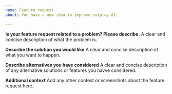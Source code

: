 ```yaml
---
name: Feature request
about: You have a new idea to improve svtplay-dl.

---
```


**Is your feature request related to a problem? Please describe.**
A clear and concise description of what the problem is.

**Describe the solution you would like**
A clear and concise description of what you want to happen.

**Describe alternatives you have considered**
A clear and concise description of any alternative solutions or features you havve considered.

**Additional context**
Add any other context or screenshots about the feature request here.
